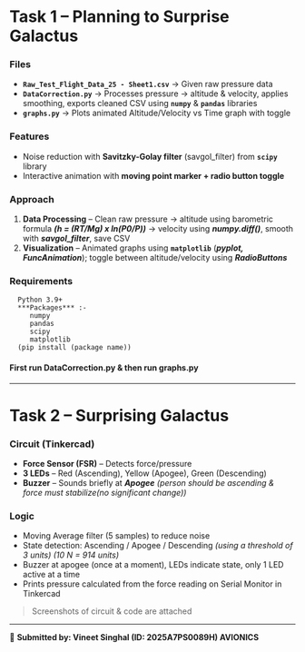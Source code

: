 # Task 1 – Planning to Surprise Galactus

### **Files**

- **`Raw_Test_Flight_Data_25 - Sheet1.csv`** → Given raw pressure data  
- **`DataCorrection.py`** → Processes pressure → altitude & velocity, applies smoothing, exports cleaned CSV using **`numpy`** & **`pandas`** libraries
- **`graphs.py`** → Plots animated Altitude/Velocity vs Time graph with toggle  

### **Features**

- Noise reduction with **Savitzky-Golay filter** (savgol_filter) from **`scipy`** library
- Interactive animation with **moving point marker + radio button toggle**  

### **Approach**

1. **Data Processing** – Clean raw pressure → altitude using barometric formula ***(h = (RT/Mg) x ln(P0/P))*** → velocity using ***numpy.diff()***, smooth with ***savgol_filter***, save CSV  
2. **Visualization** – Animated graphs using **`matplotlib`** (***pyplot, FuncAnimation***); toggle between altitude/velocity using ***RadioButtons***

### **Requirements**
      Python 3.9+
      ***Packages*** :-
         numpy
         pandas
         scipy
         matplotlib   
      (pip install (package name))
      
#### First run DataCorrection.py & then run graphs.py     

---

# Task 2 – Surprising Galactus

### **Circuit (Tinkercad)**  

- **Force Sensor (FSR)** – Detects force/pressure  
- **3 LEDs** – Red (Ascending), Yellow (Apogee), Green (Descending)  
- **Buzzer** – Sounds briefly at ***Apogee*** *(person should be ascending & force must stabilize(no significant change))*

### **Logic**

- Moving Average filter (5 samples) to reduce noise  
- State detection: Ascending / Apogee / Descending *(using a threshold of 3 units) (10 N = 914 units)*
- Buzzer at apogee (once at a moment), LEDs indicate state, only 1 LED active at a time
- Prints pressure calculated from the force reading on Serial Monitor in Tinkercad

> Screenshots of circuit & code are attached

---

📌 **Submitted by: Vineet Singhal (ID: 2025A7PS0089H) AVIONICS**
